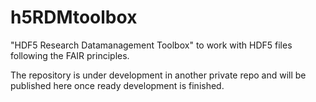 # h5RDMtoolbox
"HDF5 Research Datamanagement Toolbox" to work with HDF5 files following the FAIR principles.

The repository is under development in another private repo and will be published here once ready development is finished.
